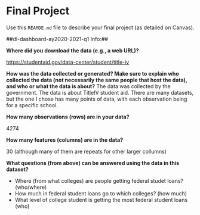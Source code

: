 # Final Project
Use this `REAMDE.md` file to describe your final project (as detailed on Canvas).





##dl-dashboard-ay2020-2021-q1 Info:##

**Where did you download the data (e.g., a web URL)?**

https://studentaid.gov/data-center/student/title-iv

**How was the data collected or generated? Make sure to explain who collected the data (not necessarily the same people that host the data), and who or what the data is about?**
The data was collected by the government. The data is about TitleIV student aid. There are many datasets, but the one I chose has many points of data, with each observation being for a specific school.

**How many observations (rows) are in your data?**

4274

**How many features (columns) are in the data?**

30 (although many of them are repeats for other larger collumns)

**What questions (from above) can be answered using the data in this dataset?**
- Where (from what colleges) are people getting federal studet loans? (who/where)
- How much in federal student loans go to which colleges? (how much)
- What level of college student is getting the most federal student loans (who)

